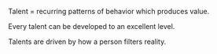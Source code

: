 Talent = recurring patterns of behavior which produces value.

Every talent can be developed to an excellent level.

Talents are driven by how a person filters reality.
